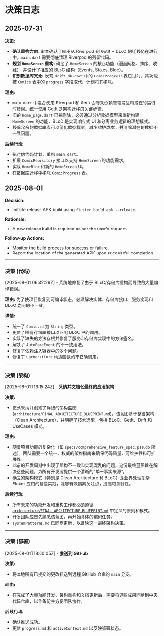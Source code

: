 # 决策日志

## 2025-07-31

**决策:**
- **确认重构方向:** 审查确认了应用从 Riverpod 到 GetIt + BLoC 的迁移仍在进行中。`main.dart` 需要彻底清理 Riverpod 的残留代码。
- **规划 `HomeScreen` 重构:** 确定了 `HomeScreen` 的核心功能（漫画网格、排序、收藏），并设计了相应的 BLoC 结构（Events, States, Bloc）。
- **识别数据库冗余:** 发现 `drift_db.dart` 中的 `ComicProgress` 表已过时，其功能被 `Comics` 表中的 `progress` 字段取代，计划将其移除。

**理由:**
- `main.dart` 中混合使用 Riverpod 和 GetIt 会导致依赖管理混乱和潜在的运行时错误。统一使用 GetIt 是架构迁移的关键步骤。
- 旧的 `home_page.dart` 已被删除，必须通过分析数据模型来重新构建 `HomeScreen` 的功能，BLoC 是实现响应式 UI 和分离业务逻辑的理想模式。
- 移除冗余的数据库表可以简化数据模型，减少维护成本，并消除潜在的数据不一致问题。

**后续行动:**
- 执行伪代码计划，重构 `main.dart`。
- 扩展 `ComicRepository` 接口以支持 `HomeScreen` 的功能需求。
- 实现 `HomeBloc` 和新的 `HomeScreen` UI。
- 在数据库迁移中移除 `ComicProgress` 表。
## 2025-08-01

**Decision:**
- Initiate release APK build using `flutter build apk --release`.

**Rationale:**
- A new release build is required as per the user's request.

**Follow-up Actions:**
- Monitor the build process for success or failure.
- Report the location of the generated APK upon successful completion.
---
### 决策 (代码)
[2025-08-01 06:42:29Z] - 系统地修复了由于 BLoC/存储库重构而导致的大量编译错误。

**理由:**
为了使项目恢复到可编译状态，必须解决实体、存储库接口、服务实现和 BLoC 之间的不一致。

**详情:**
*   统一了 `Comic.id` 为 `String` 类型。
*   更新了所有存储库接口以匹配 BLoC 中的调用。
*   实现了缺失的方法存根并修复了服务和存储库实现中的方法签名。
*   解决了 `AutoPageEvent` 的不一致用法。
*   修复了依赖注入容器中的多个问题。
*   修复了 `CacheFailure` 构造函数的不正确调用。
---
### 决策 (架构)
[2025-08-01T16:15:24Z] - **采纳并文档化最终的应用架构**

**决策:**
- 正式采纳并创建了详细的架构蓝图 (`architecture/FINAL_ARCHITECTURE_BLUEPRINT.md`)，该蓝图基于整洁架构（Clean Architecture），并明确了技术选型，包括 BLoC、GetIt、Drift 和 UseCases 模式。

**理由:**
- 随着项目功能的复杂化（如 `specs/comprehensive_feature_spec.pseudo` 所述），团队需要一个统一、权威的架构指南来确保代码质量、可维护性和可扩展性。
- 此前的开发周期中出现了架构不一致和实现混乱的问题，这份最终蓝图旨在解决这些问题，为所有开发者提供一个清晰的“单一事实来源”。
- 确立的架构模式（特别是 Clean Architecture 和 BLoC）是业界处理复杂 Flutter 应用的最佳实践，能够有效隔离关注点，提高可测试性。

**后续行动:**
- 所有未来的功能开发和重构工作都必须遵循 [`architecture/FINAL_ARCHITECTURE_BLUEPRINT.md`](../architecture/FINAL_ARCHITECTURE_BLUEPRINT.md) 中定义的原则和模式。
- 开发团队应首先熟悉该蓝图，再开始具体的编码任务。
- `systemPatterns.md` 已同步更新，以反映这一最终架构决策。
---
### 决策 (部署)
[2025-08-01T18:00:05Z] - **推送到 GitHub**

**决策:**
- 将本地所有已提交的更改推送到远程 GitHub 仓库的 `main` 分支。

**理由:**
- 在完成了大量功能开发、架构重构和文档更新后，需要将这些成果同步到中央代码仓库，以作备份并方便团队协作。

**后续行动:**
- 确认推送成功。
- 更新 `progress.md` 和 `activeContext.md` 以反映部署状态。